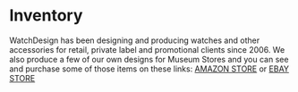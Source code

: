 # Inventory

WatchDesign has been designing and producing watches and other accessories for retail, private label and promotional clients since 2006. We also produce a few of our own designs for Museum Stores and you can see and purchase some of those items on these links: [AMAZON STORE](https://www.amazon.com/s?me=A28BONMGJJPBEQ&marketplaceID=ATVPDKIKX0DER) or [EBAY STORE](https://www.ebay.com/str/sciencewatches)
